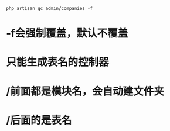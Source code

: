 ```
php artisan gc admin/companies -f
```

# -f会强制覆盖，默认不覆盖
# 只能生成表名的控制器
# /前面都是模块名，会自动建文件夹
# /后面的是表名